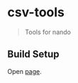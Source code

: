 # csv-tools

> Tools for nando

## Build Setup

Open [page](https://jonathanmv.github.io/csv-tools).
